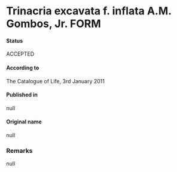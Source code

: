 Trinacria excavata f. inflata A.M. Gombos, Jr. FORM
=======

#### Status
ACCEPTED

#### According to
The Catalogue of Life, 3rd January 2011

#### Published in
null

#### Original name
null

### Remarks
null